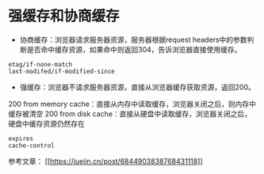 # 强缓存和协商缓存


- 协商缓存：浏览器请求服务器资源，服务器根据request headers中的参数判断是否命中缓存资源，如果命中则返回304，告诉浏览器直接使用缓存。
```
etag/if-none-match
last-modifed/if-modified-since
```
- 强缓存：浏览器不请求服务器资源，直接从浏览器缓存获取资源，返回200。

200 from memory cache：直接从内存中读取缓存，浏览器关闭之后，则内存中缓存被清空
200 from disk cache：直接从硬盘中读取缓存，浏览器关闭之后，硬盘中缓存资源仍然存在
```
expires
cache-control
```
参考文章：
[[https://juejin.cn/post/6844903838768431118]]